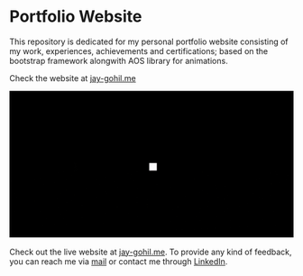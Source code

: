 # Portfolio Website
This repository is dedicated for my personal portfolio website consisting of my work, experiences, achievements and certifications; based on the bootstrap framework alongwith AOS library for animations.

Check the website at [jay-gohil.me](https://jay-gohil.me/)

<p style="text-align: center;">
  <a href="https://jay-gohil.me/"><img src="/screenshots/JayG.gif" alt="animated"></a>
</p>

Check out the live website at [jay-gohil.me](https://jay-gohil.me/). To provide any kind of feedback, you can reach me via [mail](mailto:jay.gohil.info@gmail.com) or contact me through [LinkedIn](https://www.linkedin.com/in/jay--gohil/).
